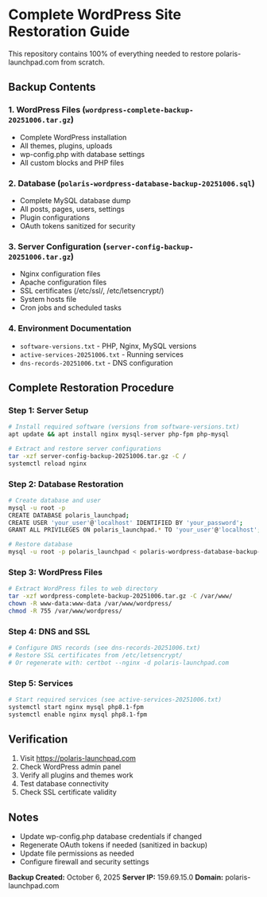 # Complete WordPress Site Restoration Guide

This repository contains 100% of everything needed to restore polaris-launchpad.com from scratch.

## Backup Contents

### 1. WordPress Files (`wordpress-complete-backup-20251006.tar.gz`)
- Complete WordPress installation
- All themes, plugins, uploads
- wp-config.php with database settings
- All custom blocks and PHP files

### 2. Database (`polaris-wordpress-database-backup-20251006.sql`)
- Complete MySQL database dump
- All posts, pages, users, settings
- Plugin configurations
- OAuth tokens sanitized for security

### 3. Server Configuration (`server-config-backup-20251006.tar.gz`)
- Nginx configuration files
- Apache configuration files
- SSL certificates (/etc/ssl/, /etc/letsencrypt/)
- System hosts file
- Cron jobs and scheduled tasks

### 4. Environment Documentation
- `software-versions.txt` - PHP, Nginx, MySQL versions
- `active-services-20251006.txt` - Running services
- `dns-records-20251006.txt` - DNS configuration

## Complete Restoration Procedure

### Step 1: Server Setup
```bash
# Install required software (versions from software-versions.txt)
apt update && apt install nginx mysql-server php-fpm php-mysql

# Extract and restore server configurations
tar -xzf server-config-backup-20251006.tar.gz -C /
systemctl reload nginx
```

### Step 2: Database Restoration
```bash
# Create database and user
mysql -u root -p
CREATE DATABASE polaris_launchpad;
CREATE USER 'your_user'@'localhost' IDENTIFIED BY 'your_password';
GRANT ALL PRIVILEGES ON polaris_launchpad.* TO 'your_user'@'localhost';

# Restore database
mysql -u root -p polaris_launchpad < polaris-wordpress-database-backup-20251006.sql
```

### Step 3: WordPress Files
```bash
# Extract WordPress files to web directory
tar -xzf wordpress-complete-backup-20251006.tar.gz -C /var/www/
chown -R www-data:www-data /var/www/wordpress/
chmod -R 755 /var/www/wordpress/
```

### Step 4: DNS and SSL
```bash
# Configure DNS records (see dns-records-20251006.txt)
# Restore SSL certificates from /etc/letsencrypt/
# Or regenerate with: certbot --nginx -d polaris-launchpad.com
```

### Step 5: Services
```bash
# Start required services (see active-services-20251006.txt)
systemctl start nginx mysql php8.1-fpm
systemctl enable nginx mysql php8.1-fpm
```

## Verification
1. Visit https://polaris-launchpad.com
2. Check WordPress admin panel
3. Verify all plugins and themes work
4. Test database connectivity
5. Check SSL certificate validity

## Notes
- Update wp-config.php database credentials if changed
- Regenerate OAuth tokens if needed (sanitized in backup)
- Update file permissions as needed
- Configure firewall and security settings

**Backup Created:** October 6, 2025
**Server IP:** 159.69.15.0
**Domain:** polaris-launchpad.com